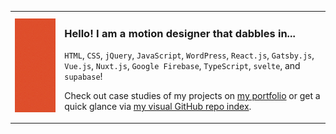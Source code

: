 <table border="0">
  <tr>
    <td><img src="/ml.gif" width="150" height="150"/></td>
    <td>
      <h3>Hello! I am a motion designer that dabbles in...</h3>
      
`HTML`, `CSS`, `jQuery`, `JavaScript`, `WordPress`, `React.js`, `Gatsby.js`, `Vue.js`, `Nuxt.js`, `Google Firebase`, `TypeScript`, `svelte`, and `supabase`!

Check out case studies of my projects on [my portfolio](https://www.martinlindberg.me/) or get a quick glance via [my visual GitHub repo index](https://fartinmartin.github.io/).
</td>
  </tr>
</table>
